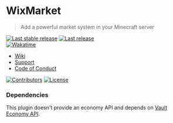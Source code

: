# WixMarket
> Add a powerful market system in your Minecraft server

[![Last stable release](https://img.shields.io/github/v/release/Wixonic/WixMarket?display_name=tag&label=Last%20stable%20release)](https://github.com/Wixonic/WixMarket/releases) [![Last release](https://img.shields.io/github/v/release/Wixonic/WixMarket?display_name=tag&label=Last%20release&include_prereleases)](https://github.com/Wixonic/WixMarket/releases)<br />
[![Wakatime](https://wakatime.com/badge/github/Wixonic/WixMarket.svg?style=flat)](https://wakatime.com/badge/github/Wixonic/WixMarket)

- [Wiki](https://github.com/Wixonic/WixMarket/wiki)
- [Support](https://github.com/Wixonic/WixMarket/blob/Default/.github/SUPPORT.md)
- [Code of Conduct](https://github.com/Wixonic/WixMarket/blob/Default/.github/CODE_OF_CONDUCT.md)

[![Contributors](https://img.shields.io/github/contributors/Wixonic/WixMarket?color=%2308F&label=Contributors)](https://github.com/Wixonic/WixMarket/blob/Default/.github/CONTRIBUTING.md)
[![License](https://img.shields.io/github/license/Wixonic/WixMarket?color=%23555&label=License)](https://github.com/Wixonic/WixMarket/blob/Default/LICENSE)

### Dependencies
This plugin doesn't provide an economy API and depends on [Vault Economy API](https://www.spigotmc.org/resources/vault.34315/).

